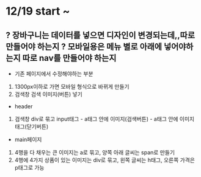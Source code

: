# 12/19 start ~
? 장바구니는 데이터를 넣으면 디자인이 변경되는데,,따로 만들어야 하는지
? 모바일용은 메뉴 별로 아래에 넣어야하는지 따로 nav를 만들어야 하는지
-----------------------
* 기존 페이지에서 수정해야하는 부분
1. 1300px이하로 가면 모바일 형식으로 바뀌게 만들기
2. 검색창 검색 이미지(버튼) 넣기

* header
1. 검색창 div로 묶고 input태그 - a태그 안에 이미지(검색버튼) - a태그 안에 이미지태그(닫기버튼)

* main페이지
1. 4행을 다 채우는 큰 이미지는 a로 묶고, 양쪽 아래 글씨는 span로 만들기
2. 4행에 4가지 상품이 있는 이미지는 div로 묶고, 왼쪽 글씨는 h태그, 오른쪽 가격은 p태그로 가능